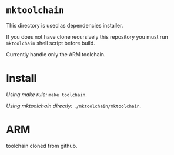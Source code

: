`mktoolchain`
=============

This directory is used as dependencies installer.

If you does not have clone recursively this repository you must run `mktoolchain` shell script before build.

Currently handle only the ARM toolchain.

# Install 

_Using make rule:_ `make toolchain`.

_Using mktoolchain directly:_ `./mktoolchain/mktoolchain`.

# ARM

toolchain cloned from github.